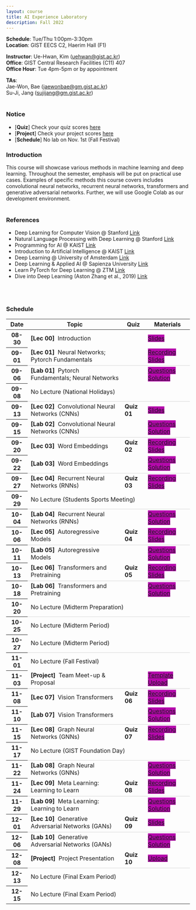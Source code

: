 ```yaml
---
layout: course
title: AI Experience Laboratory
description: Fall 2022
---
```


**Schedule**: Tue/Thu 1:00pm-3:30pm<br/>
**Location**: GIST EECS C2, Haerim Hall (F1)<br/>


**Instructor**: Ue-Hwan, Kim (uehwan@gist.ac.kr)<br/>
**Office**: GIST Central Research Facilities (C11) 407<br/>
**Office Hour**: Tue 4pm-5pm or by appointment

**TAs**:<br/>
Jae-Won, Bae (jaewonbae@gm.gist.ac.kr) <br/>
Su-Ji, Jang (sujijang@gm.gist.ac.kr) <br/>
<br/>

### Notice
* [**Quiz**] Check your quiz scores [here](https://docs.google.com/spreadsheets/d/10IeoblUo2XZzaxmPa1iKT1kFZcDOIXJ6n8B7nxOPm9I/edit?usp=sharing)
* [**Project**] Check your project scores [here](https://docs.google.com/spreadsheets/d/140n1NAdzIScP-4A4rAJtC8kwjaMBpRZ6ezr_YwMJj6s/edit?usp=sharing)
* [**Schedule**] No lab on Nov. 1st (Fall Festival)

### Introduction
This course will showcase various methods in machine learning and deep learning. Throughout the semester, emphasis will be put on practical use cases. Examples of specific methods this course covers includes convolutional neural networks, recurrent neural networks, transformers and generative adversarial networks. Further, we will use Google Colab as our development environment.
<br/>
<br/>

### References
* Deep Learning for Computer Vision @ Stanford [Link](http://cs231n.stanford.edu/)
* Natural Language Processing with Deep Learning @ Stanford [Link](https://web.stanford.edu/class/cs224n/)
* Programming for AI @ KAIST [Link](https://mp2893.com/course.html)
* Introduction to Artificial Intelligence @ KAIST [Link](https://docs.google.com/document/d/1RGH5LqLvPuVt0mMciJWOg6iwQU00YcCTi8ER2JAZgmk/edit)
* Deep Learning @ University of Amsterdam [Link](https://uvadlc.github.io/)
* Deep Learning & Applied AI @ Sapienza University [Link](https://erodola.github.io/DLAI-s2-2022/)
* Learn PyTorch for Deep Learning @ ZTM [Link](https://github.com/mrdbourke/pytorch-deep-learning)
* Dive into Deep Learning (Aston Zhang et al., 2019) [Link](https://d2l.ai/)
<br/>
<br/>

### Schedule
<div class="table-responsive">
<table class="table table-hover table-sm text-center">
  <thead>
    <tr>
      <th class="col-sm-1" scope="col">Date</th>
      <th class="col-sm-4" scope="col">Topic</th>
      <th class="col-sm-1" scope="col">Quiz</th>
      <th class="col-sm-2" scope="col">Materials</th>
    </tr>
  </thead>
  <tbody>
    <tr>
      <th scope="row">08-30</th>
      <td class="text-left"><b>[Lec 00]</b> &nbsp;Introduction</td>
      <td></td>
      <td>
        <!--a href="#" target="_blank" class="badge badge-pill" style="background-color:#B509AC;">Recording</a-->
        <a href="https://docs.google.com/presentation/d/1Rqgy6Gc--kJjimmnf_W5UISFkl5qR20v-7fZMrF3RG4/edit?usp=sharing" target="_blank" class="badge badge-pill" style="background-color:#B509AC;">Slides</a>
      </td>
    </tr>
    <tr style="border-bottom: 1.5px solid lightgrey;">
      <th scope="row">09-01</th>
      <td class="text-left"><b>[Lec 01]</b> &nbsp;Neural Networks; Pytorch Fundamentals</td>
      <td></td>
      <td>
        <a href="https://youtu.be/aQZvt98cgKw" target="_blank" class="badge badge-pill" style="background-color:#B509AC;">Recording</a>
        <a href="https://docs.google.com/presentation/d/1OK9RSY6LbabCUANfa1elqQO6Y07NdvFri2Oo0cOvMUM/edit?usp=sharing" target="_blank" class="badge badge-pill" style="background-color:#B509AC;">Slides</a>
      </td>
    </tr>
    <tr>
      <th scope="row">09-06</th>
      <td class="text-left"><b>[Lab 01]</b> &nbsp;Pytorch Fundamentals; Neural Networks</td>
      <td></td>
      <td>
        <a href="https://colab.research.google.com/drive/1nQM5Fbladmo_XUTWz8MRyNqsQ1n5N0j8?usp=sharing" target="_blank" class="badge badge-pill" style="background-color:#B509AC;">Questions</a>
        <a href="https://colab.research.google.com/drive/1vwQfFRnMRwxjIReCUJsmnemuWhSjSqzr?usp=sharing" target="_blank" class="badge badge-pill" style="background-color:#B509AC;">Solution</a>
      </td>
    </tr>
    <tr style="border-bottom: 1.5px solid lightgrey;">
      <th scope="row">09-08</th>
      <td colspan="3">No Lecture (National Holidays)</td>
    </tr>
    <tr>
      <th scope="row">09-13</th>
      <td class="text-left"><b>[Lec 02]</b> &nbsp;Convolutional Neural Networks (CNNs)</td>
      <td><b>Quiz 01</b></td>
      <td>
        <!--a href="#" target="_blank" class="badge badge-pill" style="background-color:#B509AC;">Recording</a-->
        <a href="https://docs.google.com/presentation/d/1D42Ydo9bUGUZo5DsNFWIsIj-rzxh6HOp9uSqSeQexws/edit?usp=sharing" target="_blank" class="badge badge-pill" style="background-color:#B509AC;">Slides</a>
      </td>
    </tr>
    <tr style="border-bottom: 1.5px solid lightgrey;">
      <th scope="row">09-15</th>
      <td class="text-left"><b>[Lab 02]</b> &nbsp;Convolutional Neural Networks (CNNs)</td>
      <td></td>
      <td>
        <a href="https://colab.research.google.com/drive/1X9w5Q6VxFdtxu7KqNjrlFEnr-yEoG7sG?usp=sharing" target="_blank" class="badge badge-pill" style="background-color:#B509AC;">Questions</a>
        <a href="https://colab.research.google.com/drive/1M0ykQf2OIwDl-gmPtLeWViEURaQ1IuYW?usp=sharing" target="_blank" class="badge badge-pill" style="background-color:#B509AC;">Solution</a>
      </td>
    </tr>
    <tr>
      <th scope="row">09-20</th>
      <td class="text-left"><b>[Lec 03]</b> &nbsp;Word Embeddings</td>
      <td><b>Quiz 02</b></td>
      <td>
        <a href="https://youtu.be/FtaHN7f10S0" target="_blank" class="badge badge-pill" style="background-color:#B509AC;">Recording</a>
        <a href="https://docs.google.com/presentation/d/1vBU9PIGUJYfqzMocB0cvXUCNGB22hnJ4NpM6hk6zTgQ/edit?usp=sharing" target="_blank" class="badge badge-pill" style="background-color:#B509AC;">Slides</a>
      </td>
    </tr>
    <tr style="border-bottom: 1.5px solid lightgrey;">
      <th scope="row">09-22</th>
      <td class="text-left"><b>[Lab 03]</b> &nbsp;Word Embeddings</td>
      <td></td>
      <td>
        <a href="https://colab.research.google.com/drive/1QFZP_wXsl2k85FArvyoleGKg6VvuCiMt?usp=sharing" target="_blank" class="badge badge-pill" style="background-color:#B509AC;">Questions</a>
        <a href="https://colab.research.google.com/drive/1pqdipJrGWtTXo6eZsowTOZR6zyiQRS3C?usp=sharing" target="_blank" class="badge badge-pill" style="background-color:#B509AC;">Solution</a>
      </td>
    </tr>
    <tr>
      <th scope="row">09-27</th>
      <td class="text-left"><b>[Lec 04]</b> &nbsp;Recurrent Neural Networks (RNNs)</td>
      <td><b>Quiz 03</b></td>
      <td>
        <a href="https://youtu.be/bYiR5DwdCgs" target="_blank" class="badge badge-pill" style="background-color:#B509AC;">Recording</a>
        <a href="https://docs.google.com/presentation/d/1pPBWGRro6EJCLkTdBa5u_cWjTG7aFP3eZT60UeJoMJg/edit?usp=sharing" target="_blank" class="badge badge-pill" style="background-color:#B509AC;">Slides</a>
      </td>
    </tr>
    <tr style="border-bottom: 1.5px solid lightgrey;">
      <th scope="row">09-29</th>
      <td colspan="3">No Lecture (Students Sports Meeting)</td>
    </tr>
    <tr>
      <th scope="row">10-04</th>
      <td class="text-left"><b>[Lab 04]</b> &nbsp;Recurrent Neural Networks (RNNs)</td>
      <td></td>
      <td>
        <a href="https://colab.research.google.com/drive/1I01ZpdMt8seGoUzvsYsdFu9fVsAd2qte?usp=sharing" target="_blank" class="badge badge-pill" style="background-color:#B509AC;">Questions</a>
        <a href="https://colab.research.google.com/drive/11X8tYoa3SsVJk6bE0V2wcO5CQE3Zqlfo?usp=sharing" target="_blank" class="badge badge-pill" style="background-color:#B509AC;">Solution</a>
      </td>
    </tr>
    <tr style="border-bottom: 1.5px solid lightgrey;">
      <th scope="row">10-06</th>
      <td class="text-left"><b>[Lec 05]</b> &nbsp;Autoregressive Models</td>
      <td><b>Quiz 04</b></td>
      <td>
        <a href="https://youtu.be/eu-zrZvZSHs" target="_blank" class="badge badge-pill" style="background-color:#B509AC;">Recording</a>
        <a href="https://docs.google.com/presentation/d/1AQOcvT9C2DK_FlgxHYOjVkxEiZ3xcCUqwEZJAEuaigI/edit?usp=sharing" target="_blank" class="badge badge-pill" style="background-color:#B509AC;">Slides</a>
      </td>
    </tr>
    <tr>
      <th scope="row">10-11</th>
      <td class="text-left"><b>[Lab 05]</b> &nbsp;Autoregressive Models</td>
      <td></td>
      <td>
        <a href="https://colab.research.google.com/drive/1L8zk-h2euLHEy6GHMPu6fIpmUAeaYbrc?usp=sharing" target="_blank" class="badge badge-pill" style="background-color:#B509AC;">Questions</a>
        <a href="https://colab.research.google.com/drive/16PhYp_98no0euYd7K6KKIAEY3UcgAssd?usp=sharing" target="_blank" class="badge badge-pill" style="background-color:#B509AC;">Solution</a>
      </td>
    </tr>
    <tr style="border-bottom: 1.5px solid lightgrey;">
      <th scope="row">10-13</th>
      <td class="text-left"><b>[Lec 06]</b> &nbsp;Transformers and Pretraining</td>
      <td><b>Quiz 05</b></td>
      <td>
        <a href="https://youtu.be/YPA4bLzNdUM" target="_blank" class="badge badge-pill" style="background-color:#B509AC;">Recording</a>
        <a href="https://docs.google.com/presentation/d/1RTbXJXE22DzRtNL7yzmaMvatCq54KgbGdCvnDqMVWUg/edit?usp=sharing" target="_blank" class="badge badge-pill" style="background-color:#B509AC;">Slides</a>
      </td>
    </tr>
    <tr>
      <th scope="row">10-18</th>
      <td class="text-left"><b>[Lab 06]</b> &nbsp;Transformers and Pretraining</td>
      <td></td>
      <td>
        <a href="https://colab.research.google.com/drive/1lCI-Z-l85NJf68pMfF94EIQDkTjtEdMT?usp=sharing" target="_blank" class="badge badge-pill" style="background-color:#B509AC;">Questions</a>
        <a href="https://colab.research.google.com/drive/1rhW7_-XxyHn_tRilRwRHWOTlBJ3LNcvj?usp=sharing" target="_blank" class="badge badge-pill" style="background-color:#B509AC;">Solution</a>
      </td>
    </tr>
    <tr style="border-bottom: 1.5px solid lightgrey;">
      <th scope="row">10-20</th>
      <td colspan="3">No Lecture (Midterm Preparation)</td>
    </tr>
    <tr>
      <th scope="row">10-25</th>
      <td colspan="3">No Lecture (Midterm Period)</td>
    </tr>
    <tr style="border-bottom: 1.5px solid lightgrey;">
      <th scope="row">10-27</th>
      <td colspan="3">No Lecture (Midterm Period)</td>
    </tr>
    <tr>
      <th scope="row">11-01</th>
      <td colspan="3">No Lecture (Fall Festival)</td>
    </tr>
    <tr style="border-bottom: 1.5px solid lightgrey;">
      <th scope="row">11-03</th>
      <td class="text-left"><b>[Project]</b> &nbsp;Team Meet-up & Proposal</td>
      <td></td>
      <td>
        <a href="https://docs.google.com/document/d/1Lp6Md8KaKkhFz6f30LzNFZet8xp9r6muzRhb3BDSpRg/edit?usp=sharing" target="_blank" class="badge badge-pill" style="background-color:#B509AC;">Template</a>
        <a href="https://drive.google.com/drive/folders/1RS8-tlGrvDl8JxO4p8HMLUaNGPdc26qJ?usp=sharing" target="_blank" class="badge badge-pill" style="background-color:#B509AC;">Upload</a>
      </td>
    </tr>
    <tr>
      <th scope="row">11-08</th>
      <td class="text-left"><b>[Lec 07]</b> &nbsp;Vision Transformers</td>
      <td><b>Quiz 06</b></td>
      <td>
        <a href="https://youtu.be/9Own9vJbDt8" target="_blank" class="badge badge-pill" style="background-color:#B509AC;">Recording</a>
        <a href="https://docs.google.com/presentation/d/11WxFcxCadumjJpWkLOw1ZaLp5wdAR38IyJTQn8Clx_M/edit?usp=sharing" target="_blank" class="badge badge-pill" style="background-color:#B509AC;">Slides</a>
      </td>
    </tr>
    <tr style="border-bottom: 1.5px solid lightgrey;">
      <th scope="row">11-10</th>
      <td class="text-left"><b>[Lab 07]</b> &nbsp;Vision Transformers</td>
      <td></td>
      <td>
        <a href="https://colab.research.google.com/drive/1gT2qbod4K32wzE4vAeLqCSSUoCcsjS6V?usp=sharing" target="_blank" class="badge badge-pill" style="background-color:#B509AC;">Questions</a>
        <a href="https://colab.research.google.com/drive/1ZtyGoX3pjutVmINq3AIwQ5uVO8IIIg7K?usp=sharing" target="_blank" class="badge badge-pill" style="background-color:#B509AC;">Solution</a>
      </td>
    </tr>
    <tr>
      <th scope="row">11-15</th>
      <td class="text-left"><b>[Lec 08]</b> &nbsp;Graph Neural Networks (GNNs)</td>
      <td><b>Quiz 07</b></td>
      <td>
        <a href="https://youtu.be/Psa7uepq7BQ" target="_blank" class="badge badge-pill" style="background-color:#B509AC;">Recording</a>
        <a href="https://docs.google.com/presentation/d/1kNInQWyPG380WzfCn5AIPdSf9imLNlUUBtMLOx81R6E/edit?usp=sharing" target="_blank" class="badge badge-pill" style="background-color:#B509AC;">Slides</a>
      </td>
    </tr>
    <tr style="border-bottom: 1.5px solid lightgrey;">
      <th scope="row">11-17</th>
      <td colspan="3">No Lecture (GIST Foundation Day)</td>
    </tr>
    <tr>
      <th scope="row">11-22</th>
      <td class="text-left"><b>[Lab 08]</b> &nbsp;Graph Neural Networks (GNNs)</td>
      <td></td>
      <td>
        <a href="https://colab.research.google.com/drive/14ZxfqMDzVL7VmlYPEn6ZzM4z4i1-o4QV?usp=sharing" target="_blank" class="badge badge-pill" style="background-color:#B509AC;">Questions</a>
        <a href="https://colab.research.google.com/drive/1Gbz4eUU8P3lJXuIpOORUeJoS2_NF840e?usp=sharing" target="_blank" class="badge badge-pill" style="background-color:#B509AC;">Solution</a>
      </td>
    </tr>
    <tr style="border-bottom: 1.5px solid lightgrey;">
      <th scope="row">11-24</th>
      <td class="text-left"><b>[Lec 09]</b> &nbsp;Meta Learning: Learning to Learn</td>
      <td><b>Quiz 08</b></td>
      <td>
        <a href="https://youtu.be/hP_BOb68VTI" target="_blank" class="badge badge-pill" style="background-color:#B509AC;">Recording</a>
        <a href="https://docs.google.com/presentation/d/1IW02YKOmW9453uoDCxGOiD7LWyXonlhaJJ6m4HBULVY/edit?usp=sharing" target="_blank" class="badge badge-pill" style="background-color:#B509AC;">Slides</a>
      </td>
    </tr>
    <tr>
      <th scope="row">11-29</th>
      <td class="text-left"><b>[Lab 09]</b> &nbsp;Meta Learning: Learning to Learn</td>
      <td></td>
      <td>
        <a href="https://colab.research.google.com/drive/1QwAV6l-ASGiQyVuhkO9kV9U_eE3k3L0R?usp=sharing" target="_blank" class="badge badge-pill" style="background-color:#B509AC;">Questions</a>
        <a href="https://colab.research.google.com/drive/1T2F_pfEyhMzcc6AdJ_xwlRyjj67whDB-?usp=sharing" target="_blank" class="badge badge-pill" style="background-color:#B509AC;">Solution</a>
      </td>
    </tr>
    <tr style="border-bottom: 1.5px solid lightgrey;">
      <th scope="row">12-01</th>
      <td class="text-left"><b>[Lec 10]</b> &nbsp;Generative Adversarial Networks (GANs)</td>
      <td><b>Quiz 09</b></td>
      <td>
        <!--a href="#" target="_blank" class="badge badge-pill" style="background-color:#B509AC;">Recording</a-->
        <a href="https://docs.google.com/presentation/d/1lHW2YY4tpYYgFXNWlRHBfv9QxhPD4m1pkIDl1jyfudA/edit?usp=sharing" target="_blank" class="badge badge-pill" style="background-color:#B509AC;">Slides</a>
      </td>
    </tr>
    <tr>
      <th scope="row">12-06</th>
      <td class="text-left"><b>[Lab 10]</b> &nbsp;Generative Adversarial Networks (GANs)</td>
      <td></td>
      <td>
        <a href="https://colab.research.google.com/drive/1E1FPNw895lnymjSMbvojnVaoeGSB0rgQ?usp=sharing" target="_blank" class="badge badge-pill" style="background-color:#B509AC;">Questions</a>
        <a href="https://colab.research.google.com/drive/1ceMRbr32M9VkCNHX4WWnRLOZ8FqkQxlT?usp=sharing" target="_blank" class="badge badge-pill" style="background-color:#B509AC;">Solution</a>
      </td>
    </tr>
    <tr style="border-bottom: 1.5px solid lightgrey;">
      <th scope="row">12-08</th>
      <td class="text-left"><b>[Project]</b> &nbsp;Project Presentation</td>
      <td><b>Quiz 10</b></td>
      <td>
        <a href="https://docs.google.com/spreadsheets/d/18GOHp4pr92Tfpoutta1LWURryymER5SPNrRR1_bFWR0/edit?usp=sharing" target="_blank" class="badge badge-pill" style="background-color:#B509AC;">Upload</a>
        <!--a href="#" target="_blank" class="badge badge-pill" style="background-color:#B509AC;">Slides</a-->
      </td>
    </tr>
    <tr>
      <th scope="row">12-13</th>
      <td colspan="3">No Lecture (Final Exam Period)</td>
    </tr>
    <tr>
      <th scope="row">12-15</th>
      <td colspan="3">No Lecture (Final Exam Period)</td>
    </tr>
  </tbody>
</table>
</div>
